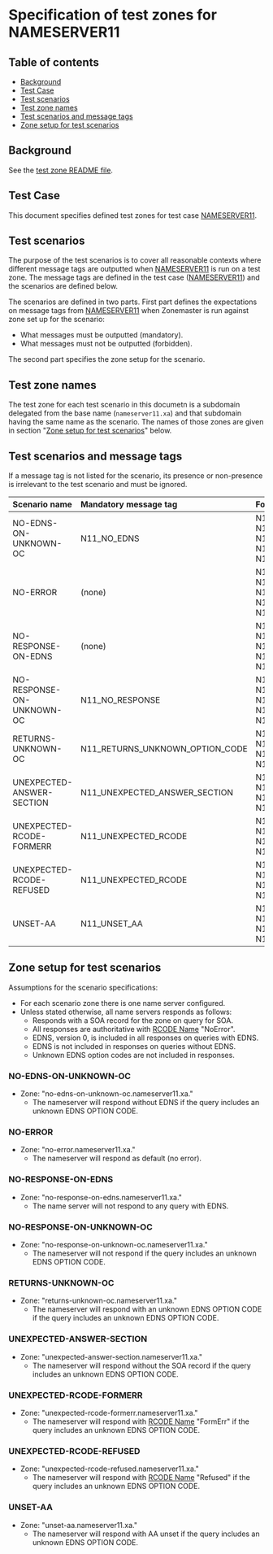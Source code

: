 # Specification of test zones for NAMESERVER11


## Table of contents

* [Background](#background)
* [Test Case](#test-case)
* [Test scenarios](#test-scenarios)
* [Test zone names](#test-zone-names)
* [Test scenarios and message tags](#test-scenarios-and-message-tags)
* [Zone setup for test scenarios]


## Background

See the [test zone README file].


## Test Case
This document specifies defined test zones for test case [NAMESERVER11].


## Test scenarios

The purpose of the test scenarios is to cover all reasonable contexts where
different message tags are outputted when [NAMESERVER11] is run on a test zone.
The message tags are defined in the test case ([NAMESERVER11]) and the scenarios
are defined below.

The scenarios are defined in two parts. First part defines the expectations on
message tags from [NAMESERVER11] when Zonemaster is run against zone set up for
the scenario:

* What messages must be outputted (mandatory).
* What messages must not be outputted (forbidden).

The second part specifies the zone setup for the scenario.


## Test zone names

The test zone for each test scenario in this documetn is a subdomain delegated
from the base name (`nameserver11.xa`) and that subdomain having the same name as the
scenario. The names of those zones are given in section
"[Zone setup for test scenarios]" below.


## Test scenarios and message tags

If a message tag is not listed for the scenario, its presence or non-presence is
irrelevant to the test scenario and must be ignored.


Scenario name             | Mandatory message tag            | Forbidden message tags
:-------------------------|:---------------------------------|:-------------------------------------------
NO-EDNS-ON-UNKNOWN-OC     | N11_NO_EDNS                      | N11_NO_RESPONSE, N11_RETURNS_UNKNOWN_OPTION_CODE, N11_UNEXPECTED_ANSWER_SECTION, N11_UNEXPECTED_RCODE, N11_UNSET_AA
NO-ERROR                  | (none)                           | N11_NO_EDNS, N11_NO_RESPONSE, N11_RETURNS_UNKNOWN_OPTION_CODE, N11_UNEXPECTED_ANSWER_SECTION, N11_UNEXPECTED_RCODE, N11_UNSET_AA
NO-RESPONSE-ON-EDNS       | (none)                           | N11_NO_EDNS, N11_NO_RESPONSE, N11_RETURNS_UNKNOWN_OPTION_CODE, N11_UNEXPECTED_ANSWER_SECTION, N11_UNEXPECTED_RCODE, N11_UNSET_AA
NO-RESPONSE-ON-UNKNOWN-OC | N11_NO_RESPONSE                  | N11_NO_EDNS, N11_RETURNS_UNKNOWN_OPTION_CODE, N11_UNEXPECTED_ANSWER_SECTION, N11_UNEXPECTED_RCODE, N11_UNSET_AA
RETURNS-UNKNOWN-OC        | N11_RETURNS_UNKNOWN_OPTION_CODE  | N11_NO_EDNS, N11_NO_RESPONSE, N11_UNEXPECTED_ANSWER_SECTION, N11_UNEXPECTED_RCODE, N11_UNSET_AA
UNEXPECTED-ANSWER-SECTION | N11_UNEXPECTED_ANSWER_SECTION    | N11_NO_EDNS, N11_NO_RESPONSE, N11_RETURNS_UNKNOWN_OPTION_CODE, N11_UNEXPECTED_RCODE, N11_UNSET_AA
UNEXPECTED-RCODE-FORMERR  | N11_UNEXPECTED_RCODE             | N11_NO_EDNS, N11_NO_RESPONSE, N11_RETURNS_UNKNOWN_OPTION_CODE, N11_UNEXPECTED_ANSWER_SECTION, N11_UNSET_AA
UNEXPECTED-RCODE-REFUSED  | N11_UNEXPECTED_RCODE             | N11_NO_EDNS, N11_NO_RESPONSE, N11_RETURNS_UNKNOWN_OPTION_CODE, N11_UNEXPECTED_ANSWER_SECTION, N11_UNSET_AA
UNSET-AA                  | N11_UNSET_AA                     | N11_NO_EDNS, N11_NO_RESPONSE, N11_RETURNS_UNKNOWN_OPTION_CODE, N11_UNEXPECTED_ANSWER_SECTION, N11_UNEXPECTED_RCODE


## Zone setup for test scenarios

Assumptions for the scenario specifications:
* For each scenario zone there is one name server configured.
* Unless stated otherwise, all name servers responds as follows:
  * Responds with a SOA record for the zone on query for SOA.
  * All responses are authoritative with [RCODE Name] "NoError".
  * EDNS, version 0, is included in all responses on queries with EDNS.
  * EDNS is not included in responses on queries without EDNS.
  * Unknown EDNS option codes are not included in responses.

### NO-EDNS-ON-UNKNOWN-OC
* Zone: "no-edns-on-unknown-oc.nameserver11.xa."
  * The nameserver will respond without EDNS if the query includes an unknown
    EDNS OPTION CODE.

### NO-ERROR
* Zone: "no-error.nameserver11.xa."
  * The nameserver will respond as default (no error).

### NO-RESPONSE-ON-EDNS
* Zone: "no-response-on-edns.nameserver11.xa."
  * The name server will not respond to any query with EDNS.

### NO-RESPONSE-ON-UNKNOWN-OC
* Zone: "no-response-on-unknown-oc.nameserver11.xa."
  * The nameserver will not respond if the query includes an unknown EDNS OPTION
    CODE.
  
### RETURNS-UNKNOWN-OC
* Zone: "returns-unknown-oc.nameserver11.xa."
  * The nameserver will respond with an unknown EDNS OPTION CODE if the query
    includes an unknown EDNS OPTION CODE.

### UNEXPECTED-ANSWER-SECTION
* Zone: "unexpected-answer-section.nameserver11.xa."
  * The nameserver will respond without the SOA record if the query includes an
    unknown EDNS OPTION CODE.
  
### UNEXPECTED-RCODE-FORMERR
* Zone: "unexpected-rcode-formerr.nameserver11.xa."
  * The nameserver will respond with [RCODE Name] "FormErr" if the query includes an
    unknown EDNS OPTION CODE.

### UNEXPECTED-RCODE-REFUSED
* Zone: "unexpected-rcode-refused.nameserver11.xa."
  * The nameserver will respond with [RCODE Name] "Refused" if the query includes an
    unknown EDNS OPTION CODE.

### UNSET-AA
* Zone: "unset-aa.nameserver11.xa."
  * The nameserver will respond with AA unset if the query includes an unknown
    EDNS OPTION CODE.


[NAMESERVER11]:                                                   ../../specifications/tests/Nameserver-TP/nameserver11.md
[RCODE Name]:                                                     https://www.iana.org/assignments/dns-parameters/dns-parameters.xhtml#dns-parameters-6
[Test zone README file]:                                          ../README.md
[Zone setup for test scenarios]:                                  #zone-setup-for-test-scenarios

